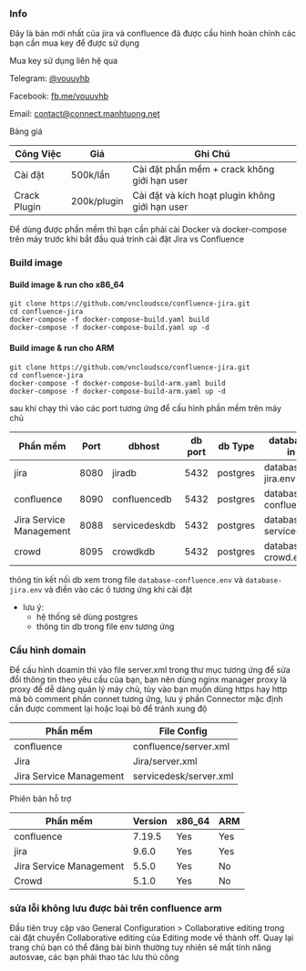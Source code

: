 ### Info

Đây là bản mới nhất của jira và confluence đã được cấu hình hoàn chỉnh các bạn cần mua key để được sử dụng

Mua key sử dụng  liên hệ qua 

Telegram: [@vouuvhb](https://t.me/vouuvhb)

Facebook: [fb.me/vouuvhb](https://fb.me/vouuvhb)

Email: contact@connect.manhtuong.net


Bảng giá

| Công Việc     | Giá        | Ghi Chú |
| ------------  | ----------- | ------- |
| Cài đặt       |    500k/lần  | Cài đặt phần mềm + crack không giới hạn user |
| Crack Plugin  | 200k/plugin     | Cài đặt và kích hoạt plugin không giới hạn user |


Để dùng được phần mềm thì bạn cần phải cài Docker và docker-compose trên máy trước khi bắt đầu quá trình cài đặt Jira vs Confluence

 
### Build image

#### Build image & run cho x86_64

```
git clone https://github.com/vncloudsco/confluence-jira.git
cd confluence-jira
docker-compose -f docker-compose-build.yaml build
docker-compose -f docker-compose-build.yaml up -d
``` 
#### Build image & run cho ARM

```
git clone https://github.com/vncloudsco/confluence-jira.git
cd confluence-jira
docker-compose -f docker-compose-build-arm.yaml build
docker-compose -f docker-compose-build-arm.yaml up -d 
``` 


sau khi chạy thì vào các port tương ứng để cấu hình phần mềm trên máy chủ

| Phần mềm     | Port        | dbhost       | db port | db Type  |   database info in file | Version |
| ------------ | ----------- | ------------ | ------- | -------  | ----------------------- | --------|
| jira         | 8080        | jiradb       |  5432   | postgres | database-jira.env       |    13   |
| confluence   | 8090        | confluencedb |  5432   | postgres | database-confluence.env |    14   |
| Jira Service Management | 8088 | servicedeskdb | 5432 | postgres | database-servicedesk.env | 13   |
| crowd        | 8095        | crowdkdb     | 5432    |  postgres | database-crowd.env| 13 |


thông tin kết nối db xem trong file  ```database-confluence.env``` và ```database-jira.env``` và điền vào các ô tương ứng khi cài đặt

- lưu ý: 
    - hệ thống sẽ dùng postgres
    - thông tin db trong file env tương ứng

### Cầu hình domain 

Để cấu hình doamin thì vào file server.xml trong thư mục tương ứng để sửa đổi thông tin theo yêu cầu của bạn, bạn nên dùng nginx manager proxy là proxy để dễ dàng quản lý máy chủ, tùy vào bạn muốn dùng https hay http mà bỏ comment phần connet tương ứng, lưu ý phần Connector mặc định cần được comment lại hoặc loại bỏ để tránh xung độ

| Phần mềm     | File Config   |
| ------------ | ---------    |
| confluence   | confluence/server.xml   |
| Jira         | Jira/server.xml   |
| Jira Service Management | servicedesk/server.xml |


Phiên bản hỗ trợ

| Phần mềm     | Version   | x86_64 | ARM |
| ------------ | --------- | ------ | --- |
| confluence   | 7.19.5    | Yes    | Yes |
| jira         | 9.6.0     | Yes    | Yes |
| Jira Service Management | 5.5.0 | Yes | No |
| Crowd        | 5.1.0     | Yes    | No  | 




### sửa lỗi không lưu được bài trên confluence arm

Đầu tiên truy cập vào General Configuration  >  Collaborative editing trong cài đặt chuyển Collaborative editing của Editing mode về thành off. Quay lại trang chủ bạn có thể đăng bài bình thường tuy nhiên sẽ mất tính năng autosvae, các bạn phải thao tác lưu thủ công
